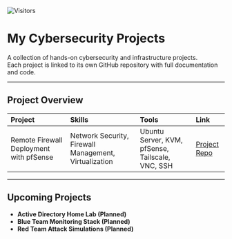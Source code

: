 ![Visitors](https://komarev.com/ghpvc/?username=Aria-od&style=flat-square&color=black)
# My Cybersecurity Projects

A collection of hands-on cybersecurity and infrastructure projects.  
Each project is linked to its own GitHub repository with full documentation and code.

---

## Project Overview

| Project | Skills | Tools | Link |
|:--------|:-------|:------|:-----|
| Remote Firewall Deployment with pfSense | Network Security, Firewall Management, Virtualization | Ubuntu Server, KVM, pfSense, Tailscale, VNC, SSH | [Project Repo](https://github.com/Aria-od/pfsense-remote-deployment) |

---

## Upcoming Projects

- **Active Directory Home Lab (Planned)**
- **Blue Team Monitoring Stack (Planned)**
- **Red Team Attack Simulations (Planned)**
